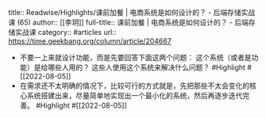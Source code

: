 title:: Readwise/Highlights/课前加餐 | 电商系统是如何设计的？ - 后端存储实战课 (65)
author:: [[李玥]]
full-title:: 课前加餐 | 电商系统是如何设计的？ - 后端存储实战课
category:: #articles
url:: https://time.geekbang.org/column/article/204667

- 不要一上来就设计功能，而是先要回答下面这两个问题：
  这个系统（或者是功能）是给哪些人用的？
  这些人使用这个系统来解决什么问题？ #Highlight #[[2022-08-05]]
- 在需求还不太明确的情况下，比较可行的方式就是，先把那些不太会变化的核心系统搭建出来，尽量简单地实现出一个最小化的系统，然后再逐步迭代完善。 #Highlight #[[2022-08-05]]